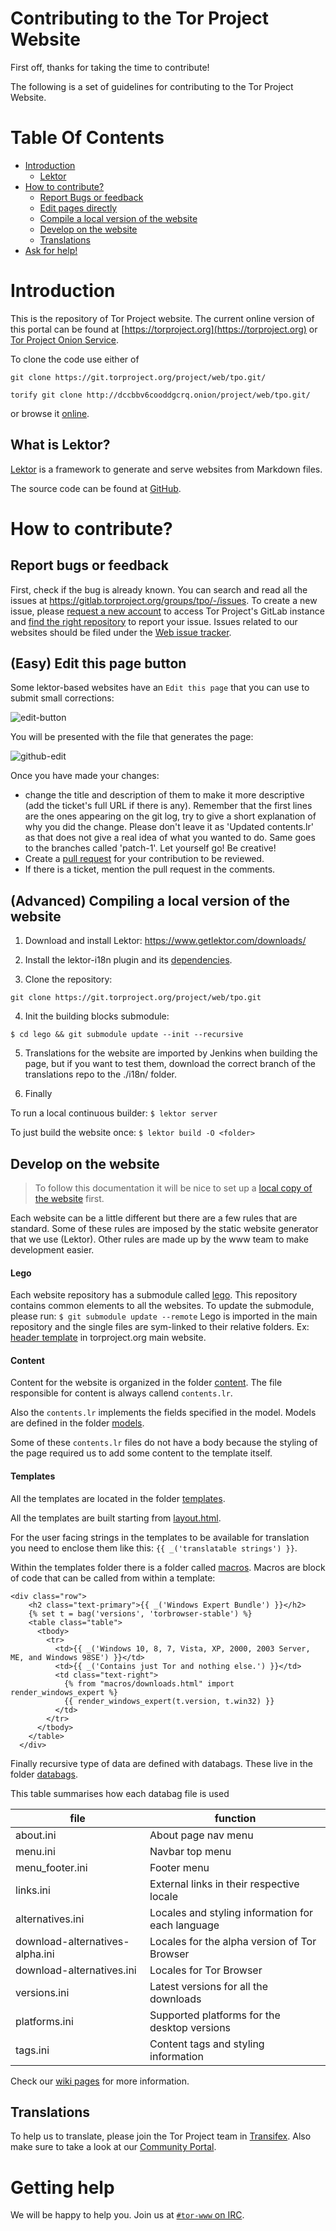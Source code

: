 # Contributing to the Tor Project Website

First off, thanks for taking the time to contribute! 

The following is a set of guidelines for contributing to the Tor Project Website.

# Table Of Contents
 * [Introduction](#introduction)
    * [Lektor](#what-is-lektor) 
 * [How to contribute?](#how-to-contribute)
    * [Report Bugs or feedback](#report-bugs-or-feedback)
    * [Edit pages directly](#easy-edit-this-page-button)
    * [Compile a local version of the website](#advanced-compiling-a-local-version-of-the-website)
    * [Develop on the website](#develop-on-the-website)
    * [Translations](#translations)
 * [Ask for help!](#getting-help)

# Introduction

This is the repository of Tor Project website. The current online version of this portal can be found at [https://torproject.org](https://torproject.org) or [Tor Project Onion Service](http://expyuzz4wqqyqhjn.onion/).

To clone the code use either of

```git clone https://git.torproject.org/project/web/tpo.git/```

```torify git clone http://dccbbv6cooddgcrq.onion/project/web/tpo.git/```

or browse it [online](http://gitweb.torproject.org/project/web/tpo.git).

## What is Lektor?

[Lektor](https://www.getlektor.com/) is a framework to generate and serve websites from Markdown files.

The source code can be found at [GitHub](https://github.com/lektor/lektor).


# How to contribute?

## Report bugs or feedback

First, check if the bug is already known. You can search and read all the issues at https://gitlab.torproject.org/groups/tpo/-/issues. To create a new issue, please [request a new account](https://gitlab.onionize.space/) to access Tor Project's GitLab instance and [find the right repository](https://gitlab.torproject.org/tpo) to report your issue. Issues related to our websites should be filed under the [Web issue tracker](https://gitlab.torproject.org/groups/tpo/web/-/issues).

## (Easy) Edit this page button

Some lektor-based websites have an ```Edit this page``` that you can use to submit small corrections:

![edit-button](./assets/static/images/contributing/edit-button.png)

You will be presented with the file that generates the page:

![github-edit](./assets/static/images/contributing/github-edit.png)

Once you have made your changes:

* change the title and description of them to make it more descriptive (add the ticket's full URL if there is any).
  Remember that the first lines are the ones appearing on the git log, try to give a short explanation of why you did the change.
  Please don't leave it as 'Updated contents.lr' as that does not give a real idea of what you wanted to do.
  Same goes to the branches called 'patch-1'. Let yourself go! Be creative!
* Create a [pull request](https://github.com/torproject/community/pulls) for your contribution to be reviewed.
* If there is a ticket, mention the pull request in the comments.

## (Advanced) Compiling a local version of the website

1. Download and install Lektor: https://www.getlektor.com/downloads/

2. Install the lektor-i18n plugin and its [dependencies](https://github.com/numericube/lektor-i18n-plugin#prerequisites).

3. Clone the repository:

```git clone https://git.torproject.org/project/web/tpo.git```

4. Init the building blocks submodule:

```$ cd lego && git submodule update --init --recursive```

5. Translations for the website are imported by Jenkins when building the page, but if you want to test them, download the correct branch of the translations repo to the ./i18n/ folder.

6. Finally

To run a local continuous builder: ```$ lektor server```

To just build the website once: ```$ lektor build -O <folder>```

## Develop on the website 

> To follow this documentation it will be nice to set up a [local copy of the website](https://gitlab.torproject.org/tpo/web/community/-/wikis/Compiling-a-local-version-of-the-website) first.

Each website can be a little different but there are a few rules that are standard. Some of these rules are imposed by the static website generator that we use (Lektor). Other rules are made up by the www team to make development easier.

#### **Lego**

Each website repository has a submodule called [lego](https://gitlab.torproject.org/tpo/web/lego). This repository contains common elements to all the websites. 
To update the submodule, please run: `$ git submodule update --remote`
Lego is imported in the main repository and the single files are sym-linked to their relative folders. Ex: [header template](https://gitlab.torproject.org/tpo/web/tpo/blob/master/templates/header.html) in torproject.org main website.

#### **Content**

Content for the website is organized in the folder [content](https://gitlab.torproject.org/tpo/web/tpo/tree/master/content). The file responsible for content is always callend `contents.lr`.

Also the `contents.lr` implements the fields specified in the model. Models are defined in the folder [models](https://gitlab.torproject.org/tpo/web/tpo/tree/master/models).

Some of these `contents.lr` files do not have a body because the styling of the page required us to add some content to the template itself.

#### **Templates**

All the templates are located in the folder [templates](https://gitlab.torproject.org/tpo/web/tpo/tree/master/templates).

All the templates are built starting from [layout.html](https://gitlab.torproject.org/tpo/web/tpo/tree/master/templates/layout.html). 

For the user facing strings in the templates to be available for translation you need to enclose them like this: `{{ _('translatable strings') }}`.

Within the templates folder there is a folder called [macros](https://gitlab.torproject.org/tpo/web/tpo/tree/master/templates/macros). Macros are block of code that can be called from within a template:
```
<div class="row">
    <h2 class="text-primary">{{ _('Windows Expert Bundle') }}</h2>
    {% set t = bag('versions', 'torbrowser-stable') %}
    <table class="table">
      <tbody>
        <tr>
          <td>{{ _('Windows 10, 8, 7, Vista, XP, 2000, 2003 Server, ME, and Windows 98SE') }}</td>
          <td>{{ _('Contains just Tor and nothing else.') }}</td>
          <td class="text-right">
            {% from "macros/downloads.html" import render_windows_expert %}
            {{ render_windows_expert(t.version, t.win32) }}
          </td>
        </tr>
      </tbody>
    </table>
  </div>
```

Finally recursive type of data are defined with databags.
These live in the folder [databags](https://gitlab.torproject.org/tpo/web/tpo/tree/master/databags).

This table summarises how each databag file is used

| file | function |
| ------ | ------ |
| about.ini | About page nav menu |
| menu.ini | Navbar top menu |
| menu_footer.ini | Footer menu |
| links.ini | External links in their respective locale |
| alternatives.ini | Locales and styling information for each language |
| download-alternatives-alpha.ini | Locales for the alpha version of Tor Browser |
| download-alternatives.ini | Locales for Tor Browser |
| versions.ini | Latest versions for all the downloads |
| platforms.ini | Supported platforms for the desktop versions |
| tags.ini | Content tags and styling information |


Check our [wiki pages](https://gitlab.torproject.org/tpo/web/community/-/wikis/How-to-develop-on-the-website) for more information.

## Translations

To help us to translate, please join the Tor Project team in [Transifex](https://www.transifex.com/). Also make sure to take a look at our [Community Portal](https://community.torproject.org/localization/).

# Getting help

We will be happy to help you. Join us at [`#tor-www` on IRC](https://webchat.oftc.net/?channels=tor-www).
